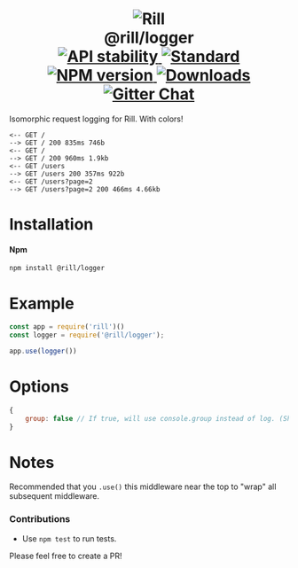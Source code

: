 <h1 align="center">
  <!-- Logo -->
  <img src="https://raw.githubusercontent.com/rill-js/rill/master/Rill-Icon.jpg" alt="Rill"/>
  <br/>
  @rill/logger
	<br/>

  <!-- Stability -->
  <a href="https://nodejs.org/api/documentation.html#documentation_stability_index">
    <img src="https://img.shields.io/badge/stability-stable-brightgreen.svg?style=flat-square" alt="API stability"/>
  </a>
  <!-- Standard -->
  <a href="https://github.com/feross/standard">
    <img src="https://img.shields.io/badge/code%20style-standard-brightgreen.svg?style=flat-square" alt="Standard"/>
  </a>
  <!-- NPM version -->
  <a href="https://npmjs.org/package/@rill/logger">
    <img src="https://img.shields.io/npm/v/@rill/logger.svg?style=flat-square" alt="NPM version"/>
  </a>
  <!-- Downloads -->
  <a href="https://npmjs.org/package/@rill/logger">
    <img src="https://img.shields.io/npm/dm/@rill/logger.svg?style=flat-square" alt="Downloads"/>
  </a>
  <!-- Gitter Chat -->
  <a href="https://gitter.im/rill-js/rill">
    <img src="https://img.shields.io/gitter/room/rill-js/rill.svg?style=flat-square" alt="Gitter Chat"/>
  </a>
</h1>

Isomorphic request logging for Rill. With colors!

```console
<-- GET /
--> GET / 200 835ms 746b
<-- GET /
--> GET / 200 960ms 1.9kb
<-- GET /users
--> GET /users 200 357ms 922b
<-- GET /users?page=2
--> GET /users?page=2 200 466ms 4.66kb
```

# Installation

#### Npm
```console
npm install @rill/logger
```

# Example

```javascript
const app = require('rill')()
const logger = require('@rill/logger');

app.use(logger())
```

# Options

```js
{
	group: false // If true, will use console.group instead of log. (Shims in node)
}
```

# Notes
Recommended that you `.use()` this middleware near the top to "wrap" all subsequent middleware.


### Contributions

* Use `npm test` to run tests.

Please feel free to create a PR!
